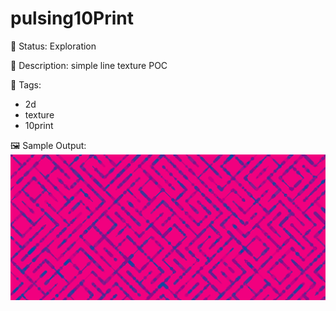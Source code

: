 # pulsing10Print

🧪 Status: Exploration

📎 Description: simple line texture POC

🎨 Tags:

- 2d
- texture
- 10print

🖼️ Sample Output:  
<img src="test.webp" alt="pulsing10Print Sample Output" width="800" />
